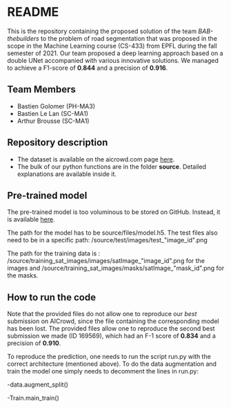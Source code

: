 # README
This is the repository containing the proposed solution of the team _BAB-thebuilders_ to the problem of road segmentation that was proposed in the scope in the Machine Learning course (CS-433) from EPFL during the fall semester of 2021. Our team proposed a deep learning approach based on a double UNet accompanied with various innovative solutions. We managed to achieve a F1-score of __0.844__ and a precision of __0.916__.

## Team Members
- Bastien Golomer (PH-MA3)
- Bastien Le Lan (SC-MA1)
- Arthur Brousse (SC-MA1)

## Repository description
- The dataset is available on the aicrowd.com page [here](https://www.aicrowd.com/challenges/epfl-ml-road-segmentation/dataset_files).
- The bulk of our python functions are in the folder **source**. Detailed explanations are available inside it.

## Pre-trained model
The pre-trained model is too voluminous to be stored on GitHub. Instead, it is available [here](https://drive.google.com/drive/folders/1VrlhBvzDyHwNom-jpgtSr4l86XyrQc1W?usp=sharing). 

The path for the model has to be source/files/model.h5. The test files also need to be in a specific path: /source/test/images/test_"image_id".png

The path for the training data is : /source/training_sat_images/images/satImage_"image_id".png for the images and /source/training_sat_images/masks/satImage_"mask_id".png for the masks.

## How to run the code 
Note that the provided files do not allow one to reproduce our _best_ submission on AICrowd, since the file containing the corresponding model has been lost. The provided files allow one to reproduce the second best submission we made (ID 169569), which had an F-1 score of __0.834__ and a precision of __0.910__.

To reproduce the prediction, one needs to run the script run.py with the correct architecture (mentioned above). To do the data augmentation and train the model one simply needs to decomment the lines in run.py: 

-data.augment_split()

-Train.main_train()
